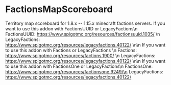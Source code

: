 # FactionsMapScoreboard
Territory map scoreboard for 1.8.x -- 1.15.x minecraft factions servers.
If you want to use this addon with FactionsUUID or LegacyFactions\n
FactionsUUID: https://www.spigotmc.org/resources/factionsuuid.1035/ \n
LegacyFactions: https://www.spigotmc.org/resources/legacyfactions.40122/
\n\n
If you want to use this addon with Factions or LegacyFactions \n
Factions: https://www.spigotmc.org/resources/factions.1900/ \n
LegacyFactions: https://www.spigotmc.org/resources/legacyfactions.40122/
\n\n
If you want to use this addon with FactionsOne or LegacyFactions\n
FactionsOne: https://www.spigotmc.org/resources/factionsone.9249/\n
LegacyFactions: https://www.spigotmc.org/resources/legacyfactions.40122/
